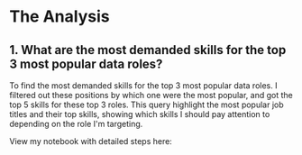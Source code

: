 # The Analysis

## 1. What are the most demanded skills for the top 3 most popular data roles?

To find the most demanded skills for the top 3 most popular data roles. I filtered out these positions by which one were the most popular, and got the top 5 skills for these top 3 roles. This query highlight the most popular job titles and their top skills, showing which skills I should pay attention to depending on the role I'm targeting.

View my notebook with detailed steps here:
